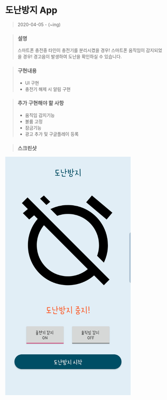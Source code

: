 도난방지 App
============
> 2020-04-05 - (~ing)

> ### 설명
> 스마트폰 충전중 타인이 충전기를 분리시켰을 경우!
> 스마트폰 움직임이 감지되었을 경우!
> 경고음이 발생하여 도난을 확인하실 수 있습니다.

> ### 구현내용
> + UI 구현
> + 충전기 해제 시 알림 구현

> ### 추가 구현해야 할 사항
> + 움직임 감지기능
> + 볼륨 고정
> + 잠금기능
> + 광고 추가 및 구글플레이 등록

> ### 스크린샷
<img src="/AntiTheft.jpg" width="400px"/><br>
